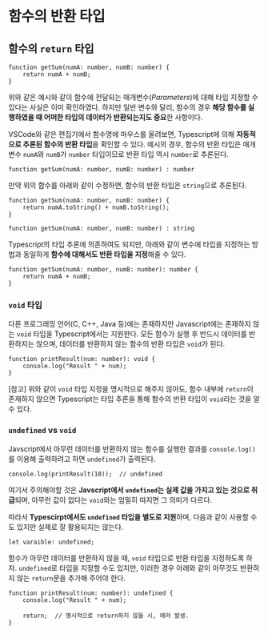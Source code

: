 # 함수의 반환 타입

## 함수의 `return` 타입

```
function getSum(numA: number, numB: number) {
    return numA + numB;
}
```

위와 같은 예시와 같이 함수에 전달되는 매개변수(*Parameters*)에 대해 타입 지정할 수 있다는 사실은 이미 확인하였다. 하지만 일반 변수와 달리, 함수의 경우 **해당 함수를 실행하였을 때 어떠한 타입의 데이터가 반환되는지도 중요**한 사항이다.  

VSCode와 같은 편집기에서 함수명에 마우스를 올려보면, Typescript에 의해 **자동적으로 추론된 함수의 반환 타입**을 확인할 수 있다. 예시의 경우, 함수의 반환 타입은 매개변수 `numA`와 `numB`가 `number` 타입이므로 반환 타입 역시 `number`로 추론된다.

```
function getSum(numA: number, numB: number) : number
```

만약 위의 함수를 아래와 같이 수정하면, 함수의 반환 타입은 `string`으로 추론된다.

```
function getSum(numA: number, numB: number) {
    return numA.toString() + numB.toString();
}
```

```
function getSum(numA: number, numB: number) : string
```

Typescript의 타입 추론에 의존하여도 되지만, 아래와 같이 변수에 타입을 지정하는 방법과 동일하게 **함수에 대해서도 반환 타입을 지정**해줄 수 있다.

```
function getSum(numA: number, numB: number): number {
    return numA + numB;
}
```

### `void` 타입

다른 프로그래밍 언어(C, C++, Java 등)에는 존재하지만 Javascript에는 존재하지 않는 `void` 타입을 Typescript에서는 지원한다. 모든 함수가 실행 후 반드시 데이터를 반환하지는 않으며, 데이터를 반환하지 않는 함수의 반환 타입은 `void`가 된다. 

```
function printResult(num: number): void {
    console.log("Result " + num);
}
```

[참고] 위와 같이 `void` 타입 지정을 명시적으로 해주지 않아도, 함수 내부에 `return`이 존재하지 않으면 Typescript는 타입 추론을 통해 함수의 반환 타입이 `void`라는 것을 알 수 있다.

### `undefined` vs `void`

Javscript에서 아무런 데이터를 반환하지 않는 함수를 실행한 결과를 `console.log()`를 이용해 출력하려고 하면 `undefined`가 출력된다. 

```
console.log(printResult(10));  // undefined
```

여기서 주의해야할 것은 **Javscript에서 `undefined`는 실제 값을 가지고 있는 것으로 취급**되며, 아무런 값이 없다는 `void`와는 엄밀히 따지면 그 의미가 다르다.

따라서 **Typescirpt에서도 `undefined` 타입을 별도로 지원**하며, 다음과 같이 사용할 수도 있지만 실제로 잘 활용되지는 않는다.

```
let varaible: undefined;
```

함수가 아무런 데이터를 반환하지 않을 때, `void` 타입으로 반환 타입을 지정하도록 하자. `undefined`로 타입을 지정할 수도 있지만, 이러한 경우 아래와 같이 아무것도 반환하지 않는 `return`문을 추가해 주어야 한다. 

```
function printResult(num: number): undefined {
    console.log("Result " + num);

    return;  // 명시적으로 return하지 않을 시, 에러 발생.
}
```